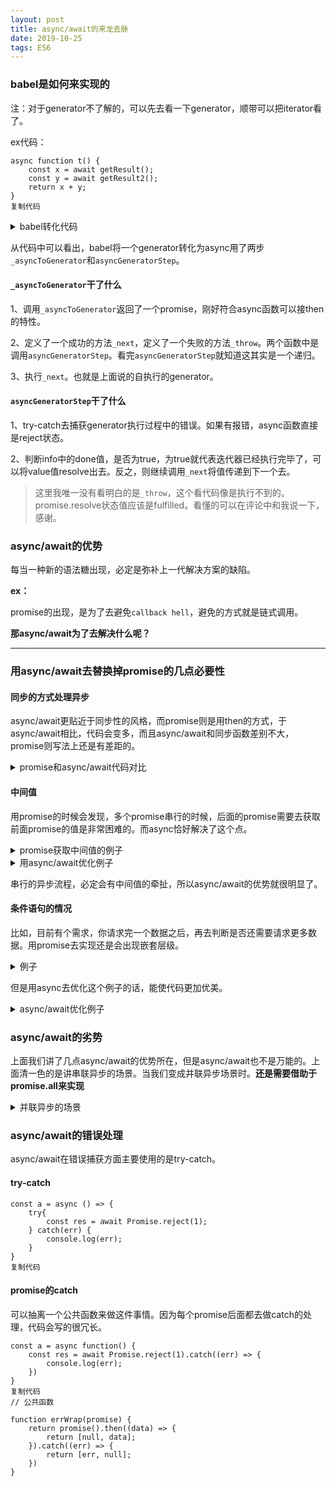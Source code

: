 ```yaml
---
layout: post
title: async/await的来龙去脉
date: 2019-10-25 
tags: ES6
---
```


### babel是如何来实现的

注：对于generator不了解的，可以先去看一下generator，顺带可以把iterator看了。

ex代码：

```
async function t() {
    const x = await getResult();
  	const y = await getResult2();
  	return x + y;
}
复制代码
```

<details>
<summary>babel转化代码</summary>
<pre><code class="hljs js copyable" lang="js"><span class="hljs-meta">"use strict"</span>;

<span class="hljs-function"><span class="hljs-keyword">function</span> <span class="hljs-title">asyncGeneratorStep</span>(<span class="hljs-params">gen, resolve, reject, _next, _throw, key, arg</span>) </span>{
    <span class="hljs-keyword">try</span> {
        <span class="hljs-keyword">var</span> info = gen[key](arg);
        <span class="hljs-keyword">var</span> value = info.value;
    } <span class="hljs-keyword">catch</span> (error) {
        reject(error);
        <span class="hljs-keyword">return</span>;
    }
    <span class="hljs-keyword">if</span> (info.done) {
        resolve(value);
    } <span class="hljs-keyword">else</span> {
        <span class="hljs-built_in">Promise</span>.resolve(value).then(_next, _throw);
    }
}

<span class="hljs-function"><span class="hljs-keyword">function</span> <span class="hljs-title">_asyncToGenerator</span>(<span class="hljs-params">fn</span>) </span>{
    <span class="hljs-keyword">return</span> <span class="hljs-function"><span class="hljs-keyword">function</span> (<span class="hljs-params"></span>) </span>{
        <span class="hljs-keyword">var</span> self = <span class="hljs-keyword">this</span>, args = <span class="hljs-built_in">arguments</span>;
        <span class="hljs-keyword">return</span> <span class="hljs-keyword">new</span> <span class="hljs-built_in">Promise</span>(<span class="hljs-function"><span class="hljs-keyword">function</span> (<span class="hljs-params">resolve, reject</span>) </span>{
            <span class="hljs-keyword">var</span> gen = fn.apply(self, args);
            <span class="hljs-function"><span class="hljs-keyword">function</span> <span class="hljs-title">_next</span>(<span class="hljs-params">value</span>) </span>{
                asyncGeneratorStep(gen, resolve, reject, _next, _throw, <span class="hljs-string">"next"</span>, value);
            }
            <span class="hljs-function"><span class="hljs-keyword">function</span> <span class="hljs-title">_throw</span>(<span class="hljs-params">err</span>) </span>{
                asyncGeneratorStep(gen, resolve, reject, _next, _throw, <span class="hljs-string">"throw"</span>, err);
            }
            _next(<span class="hljs-literal">undefined</span>);
        });
    };
}

<span class="hljs-function"><span class="hljs-keyword">function</span> <span class="hljs-title">t</span>(<span class="hljs-params"></span>) </span>{
  <span class="hljs-keyword">return</span> _t.apply(<span class="hljs-keyword">this</span>, <span class="hljs-built_in">arguments</span>);
}

<span class="hljs-function"><span class="hljs-keyword">function</span> <span class="hljs-title">_t</span>(<span class="hljs-params"></span>) </span>{
  _t = _asyncToGenerator(<span class="hljs-function"><span class="hljs-keyword">function</span>* (<span class="hljs-params"></span>) </span>{
    <span class="hljs-keyword">const</span> x = <span class="hljs-keyword">yield</span> getResult();
    <span class="hljs-keyword">const</span> y = <span class="hljs-keyword">yield</span> getResult2();
    <span class="hljs-keyword">return</span> x + y;
  });
  <span class="hljs-keyword">return</span> _t.apply(<span class="hljs-keyword">this</span>, <span class="hljs-built_in">arguments</span>);
}
<span class="copy-code-btn">复制代码</span></code></pre></details>

从代码中可以看出，babel将一个generator转化为async用了两步`_asyncToGenerator`和`asyncGeneratorStep`。

#### `_asyncToGenerator`干了什么

1、调用`_asyncToGenerator`返回了一个promise，刚好符合async函数可以接then的特性。

2、定义了一个成功的方法`_next`，定义了一个失败的方法`_throw`。两个函数中是调用`asyncGeneratorStep`。看完`asyncGeneratorStep`就知道这其实是一个递归。

3、执行`_next`。也就是上面说的自执行的generator。

#### `asyncGeneratorStep`干了什么

1、try-catch去捕获generator执行过程中的错误。如果有报错，async函数直接是reject状态。

2、判断info中的done值，是否为true，为true就代表迭代器已经执行完毕了，可以将value值resolve出去。反之，则继续调用`_next`将值传递到下一个去。

> 这里我唯一没有看明白的是`_throw`，这个看代码像是执行不到的。promise.resolve状态值应该是fulfilled。看懂的可以在评论中和我说一下，感谢。

### async/await的优势

每当一种新的语法糖出现，必定是弥补上一代解决方案的缺陷。

**ex：**

promise的出现，是为了去避免`callback hell`，避免的方式就是链式调用。

**那async/await为了去解决什么呢？**

------

### 用async/await去替换掉promise的几点必要性

#### 同步的方式处理异步

async/await更贴近于同步性的风格，而promise则是用then的方式，于async/await相比，代码会变多，而且async/await和同步函数差别不大，promise则写法上还是有差距的。

<details>
<summary>promise和async/await代码对比</summary>
<p>promise版</p>
<pre><code class="hljs js copyable" lang="js"><span class="hljs-function"><span class="hljs-keyword">function</span> <span class="hljs-title">getData</span>(<span class="hljs-params"></span>) </span>{
    getRes().then(<span class="hljs-function">(<span class="hljs-params">res</span>) =&gt;</span> {
        <span class="hljs-built_in">console</span>.log(res);
    })
}
<span class="copy-code-btn">复制代码</span></code></pre><p>async/await版</p>
<pre><code class="hljs js copyable" lang="js"><span class="hljs-keyword">const</span> getData = <span class="hljs-keyword">async</span> <span class="hljs-function"><span class="hljs-keyword">function</span>(<span class="hljs-params"></span>) </span>{
    <span class="hljs-keyword">const</span> res = <span class="hljs-keyword">await</span> getRes();
    <span class="hljs-built_in">console</span>.log(res);
}
<span class="copy-code-btn">复制代码</span></code></pre></details>

#### 中间值

用promise的时候会发现，多个promise串行的时候，后面的promise需要去获取前面promise的值是非常困难的。而async恰好解决了这个点。

<details>
<summary>promise获取中间值的例子</summary>
<pre><code class="hljs js copyable" lang="js"><span class="hljs-keyword">const</span> morePromise = <span class="hljs-function"><span class="hljs-params">()</span> =&gt;</span> {
	<span class="hljs-keyword">return</span> promiseFun1().then(<span class="hljs-function">(<span class="hljs-params">value1</span>) =&gt;</span> {
		<span class="hljs-keyword">return</span> promiseFun2(value1).then(<span class="hljs-function">(<span class="hljs-params">value2</span>) =&gt;</span> {
			<span class="hljs-keyword">return</span> promiseFun3(value1, value2).then(<span class="hljs-function">(<span class="hljs-params">res</span>) =&gt;</span> {
				<span class="hljs-built_in">console</span>.log(res);
			})
		}) 
	})
}
<span class="copy-code-btn">复制代码</span></code></pre><p>上面是嵌套版本的，可能根据不同的需求可以不嵌套的。</p>
<pre><code class="hljs js copyable" lang="js"><span class="hljs-keyword">const</span> morePromise = <span class="hljs-function"><span class="hljs-params">()</span> =&gt;</span> {
	<span class="hljs-keyword">return</span> promiseFun1().then(<span class="hljs-function">(<span class="hljs-params">value1</span>) =&gt;</span> {
		<span class="hljs-keyword">return</span> promiseAll([value1, promiseFun2(value1)])
	}).then(<span class="hljs-function">(<span class="hljs-params">[value1, value2]</span>) =&gt;</span> {
		<span class="hljs-keyword">return</span> promiseFun3(value1, value2).then(<span class="hljs-function">(<span class="hljs-params">res</span>) =&gt;</span> {
			<span class="hljs-built_in">console</span>.log(res);
		})
	})
}
<span class="copy-code-btn">复制代码</span></code></pre><p>少了嵌套层级，但是还是不尽如人意。</p>
</details>

<details>
<summary>用async/await优化例子</summary>
<pre><code class="hljs js copyable" lang="js"><span class="hljs-keyword">const</span> morePromise = <span class="hljs-keyword">async</span> <span class="hljs-function"><span class="hljs-keyword">function</span>(<span class="hljs-params"></span>) </span>{
	<span class="hljs-keyword">const</span> value1 = <span class="hljs-keyword">await</span> promiseFun1();
	<span class="hljs-keyword">const</span> value2 = <span class="hljs-keyword">await</span> promiseFun2(value1);
	<span class="hljs-keyword">const</span> res = <span class="hljs-keyword">await</span> promiseFun3(value1, valuw2);
	<span class="hljs-keyword">return</span> res;
}
<span class="copy-code-btn">复制代码</span></code></pre></details>

串行的异步流程，必定会有中间值的牵扯，所以async/await的优势就很明显了。

#### 条件语句的情况

比如，目前有个需求，你请求完一个数据之后，再去判断是否还需要请求更多数据。用promise去实现还是会出现嵌套层级。

<details>
<summary>例子</summary>
<pre><code class="hljs js copyable" lang="js"><span class="hljs-keyword">const</span> a = <span class="hljs-function"><span class="hljs-params">()</span> =&gt;</span> {
    <span class="hljs-keyword">return</span> getResult().then(<span class="hljs-function">(<span class="hljs-params">data</span>) =&gt;</span> {
        <span class="hljs-keyword">if</span>(data.hasMore) {
            <span class="hljs-keyword">return</span> getMoreRes(data).then(<span class="hljs-function">(<span class="hljs-params">dataMore</span>) =&gt;</span> {
                <span class="hljs-keyword">return</span> dataMore;
            })
        } <span class="hljs-keyword">else</span> {
            <span class="hljs-keyword">return</span> data;
        }
    })
}
<span class="copy-code-btn">复制代码</span></code></pre></details>

但是用async去优化这个例子的话，能使代码更加优美。

<details>
<summary>async/await优化例子</summary>
<pre><code class="hljs js copyable" lang="js"><span class="hljs-keyword">const</span> a = <span class="hljs-keyword">async</span>() =&gt; {
    <span class="hljs-keyword">const</span> data = <span class="hljs-keyword">await</span> getResult();
    <span class="hljs-keyword">if</span>(data.hasMore) {
        <span class="hljs-keyword">const</span> dataMore = <span class="hljs-keyword">await</span> getMoreRes(data);
        <span class="hljs-keyword">return</span> dataMore;
    } <span class="hljs-keyword">else</span> {
        <span class="hljs-keyword">return</span> data;
    }
}
<span class="copy-code-btn">复制代码</span></code></pre></details>

### async/await的劣势

上面我们讲了几点async/await的优势所在，但是async/await也不是万能的。上面清一色的是讲串联异步的场景。当我们变成并联异步场景时。**还是需要借助于promise.all来实现**

<details>
<summary>并联异步的场景</summary>
<pre><code class="hljs js copyable" lang="js"><span class="hljs-keyword">const</span> a = <span class="hljs-keyword">async</span> <span class="hljs-function"><span class="hljs-keyword">function</span>(<span class="hljs-params"></span>) </span>{
    <span class="hljs-keyword">const</span> res = <span class="hljs-keyword">await</span> <span class="hljs-built_in">Promise</span>.all[getRes1(), getRes2()];
    <span class="hljs-keyword">return</span> res;
}
<span class="copy-code-btn">复制代码</span></code></pre></details>

### async/await的错误处理

async/await在错误捕获方面主要使用的是try-catch。

#### try-catch

```
const a = async () => {
    try{
        const res = await Promise.reject(1);
    } catch(err) {
        console.log(err);
    }
}
复制代码
```

#### promise的catch

可以抽离一个公共函数来做这件事情。因为每个promise后面都去做catch的处理，代码会写的很冗长。

```
const a = async function() {
    const res = await Promise.reject(1).catch((err) => {
        console.log(err);
    })
}
复制代码
// 公共函数

function errWrap(promise) {
    return promise().then((data) => {
        return [null, data];
    }).catch((err) => {
        return [err, null];
    })
}
```

